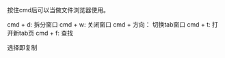 
按住cmd后可以当做文件浏览器使用。

cmd + d: 拆分窗口
cmd + w: 关闭窗口
cmd + 方向： 切换tab窗口
cmd + t: 打开新tab页
cmd + f: 查找


选择即复制
